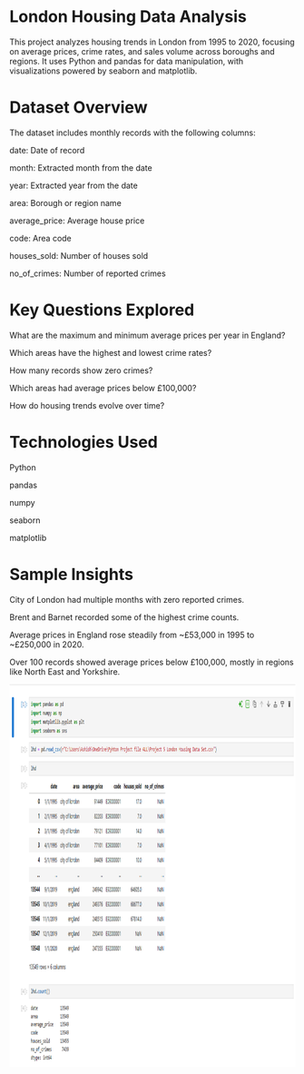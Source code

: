 # London Housing Data Analysis
This project analyzes housing trends in London from 1995 to 2020, focusing on average prices, crime rates, and sales volume across boroughs and regions. It uses Python and pandas for data manipulation, with visualizations powered by seaborn and matplotlib.

# Dataset Overview
The dataset includes monthly records with the following columns:

date: Date of record

month: Extracted month from the date

year: Extracted year from the date

area: Borough or region name

average_price: Average house price

code: Area code

houses_sold: Number of houses sold

no_of_crimes: Number of reported crimes

# Key Questions Explored
What are the maximum and minimum average prices per year in England?

Which areas have the highest and lowest crime rates?

How many records show zero crimes?

Which areas had average prices below £100,000?

How do housing trends evolve over time?

# Technologies Used
Python 

pandas

numpy

seaborn

matplotlib

# Sample Insights
City of London had multiple months with zero reported crimes.

Brent and Barnet recorded some of the highest crime counts.

Average prices in England rose steadily from ~£53,000 in 1995 to ~£250,000 in 2020.

Over 100 records showed average prices below £100,000, mostly in regions like North East and Yorkshire.

<img width="1314" height="674" alt="Complete Project SC" src= https://github.com/Ashishhhh2/Data-Analyst-London-Housing-Dataset/blob/main/London%20Housing%20dataset.png/>
